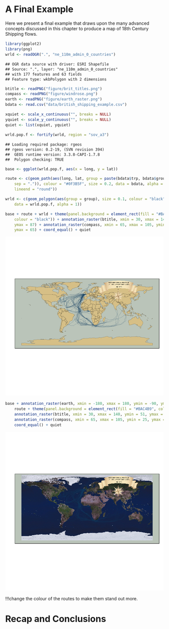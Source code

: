 A Final Example
===============




  
  Here we present a final example that draws upon the many advanced concepts discussed in this chapter to produce a map of 18th Century Shipping flows. 


```r
library(ggplot2)
library(png)
wrld <- readOGR(".", "ne_110m_admin_0_countries")
```

```
## OGR data source with driver: ESRI Shapefile 
## Source: ".", layer: "ne_110m_admin_0_countries"
## with 177 features and 63 fields
## Feature type: wkbPolygon with 2 dimensions
```

```r
btitle <- readPNG("figure/brit_titles.png")
compass <- readPNG("figure/windrose.png")
earth <- readPNG("figure/earth_raster.png")
bdata <- read.csv("data/british_shipping_example.csv")
```



```r
xquiet <- scale_x_continuous("", breaks = NULL)
yquiet <- scale_y_continuous("", breaks = NULL)
quiet <- list(xquiet, yquiet)
```



```r
wrld.pop.f <- fortify(wrld, region = "sov_a3")
```

```
## Loading required package: rgeos
## rgeos version: 0.2-19, (SVN revision 394)
##  GEOS runtime version: 3.3.8-CAPI-1.7.8 
##  Polygon checking: TRUE
```

```r
base <- ggplot(wrld.pop.f, aes(x = long, y = lat))
```



```r
route <- c(geom_path(aes(long, lat, group = paste(bdata$trp, bdata$group.regroup, 
    sep = ".")), colour = "#0F3B5F", size = 0.2, data = bdata, alpha = 0.5, 
    lineend = "round"))
```



```r
wrld <- c(geom_polygon(aes(group = group), size = 0.1, colour = "black", fill = "#D6BF86", 
    data = wrld.pop.f, alpha = 1))
```



```r
base + route + wrld + theme(panel.background = element_rect(fill = "#BAC4B9", 
    colour = "black")) + annotation_raster(btitle, xmin = 30, xmax = 140, ymin = 51, 
    ymax = 87) + annotation_raster(compass, xmin = 65, xmax = 105, ymin = 25, 
    ymax = 65) + coord_equal() + quiet
```

![plot of chunk unnamed-chunk-7](figure/unnamed-chunk-7.png) 




```r
base + annotation_raster(earth, xmin = -180, xmax = 180, ymin = -90, ymax = 90) + 
    route + theme(panel.background = element_rect(fill = "#BAC4B9", colour = "black")) + 
    annotation_raster(btitle, xmin = 30, xmax = 140, ymin = 51, ymax = 87) + 
    annotation_raster(compass, xmin = 65, xmax = 105, ymin = 25, ymax = 65) + 
    coord_equal() + quiet
```

![plot of chunk unnamed-chunk-8](figure/unnamed-chunk-8.png) 

!!!change the colour of the routes to make them stand out more.

Recap and Conclusions
=====================
